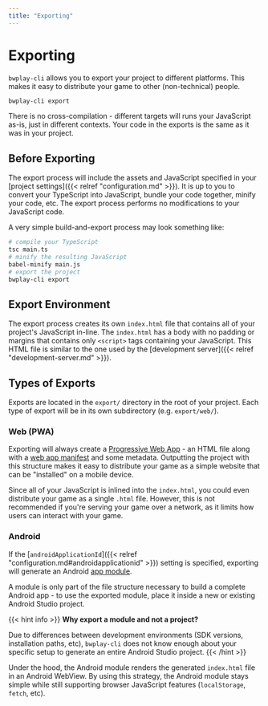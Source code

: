 ```yaml
---
title: "Exporting"
---
```


# Exporting

`bwplay-cli` allows you to export your project to different platforms.
This makes it easy to distribute your game to other (non-technical) people.

```bash
bwplay-cli export
```

There is no cross-compilation - different targets will runs your JavaScript as-is, just in different contexts.
Your code in the exports is the same as it was in your project.

## Before Exporting

The export process will include the assets and JavaScript specified in your [project settings]({{< relref "configuration.md" >}}).
It is up to you to convert your TypeScript into JavaScript, bundle your code together, minify your code, etc.
The export process performs no modifications to your JavaScript code.

A very simple build-and-export process may look something like:

```bash
# compile your TypeScript
tsc main.ts
# minify the resulting JavaScript
babel-minify main.js
# export the project
bwplay-cli export
```

## Export Environment

The export process creates its own `index.html` file that contains all of your project's JavaScript in-line.
The `index.html` has a body with no padding or margins that contains only `<script>` tags containing your JavaScript.
This HTML file is similar to the one used by the [development server]({{< relref "development-server.md" >}}).

## Types of Exports

Exports are located in the `export/` directory in the root of your project.
Each type of export will be in its own subdirectory (e.g. `export/web/`).

### Web (PWA)

Exporting will always create a [Progressive Web App](https://developer.mozilla.org/en-US/docs/Web/Progressive_web_apps) - an HTML file along with a [web app manifest](https://developer.mozilla.org/en-US/docs/Web/Manifest) and some metadata.
Outputting the project with this structure makes it easy to distribute your game as a simple website that can be "installed" on a mobile device.

Since all of your JavaScript is inlined into the `index.html`, you could even distribute your game as a single `.html` file.
However, this is not recommended if you're serving your game over a network, as it limits how users can interact with your game.

### Android

If the [`androidApplicationId`]({{< relref "configuration.md#androidapplicationid" >}}) setting is specified, exporting will generate an Android [app module](https://developer.android.com/studio/projects#ApplicationModules).

A module is only part of the file structure necessary to build a complete Android app - to use the exported module, place it inside a new or existing Android Studio project.

{{< hint info >}}
**Why export a module and not a project?**

Due to differences between development environments (SDK versions, installation paths, etc), `bwplay-cli` does not know enough about your specific setup to generate an entire Android Studio project.
{{< /hint >}}

Under the hood, the Android module renders the generated `index.html` file in an Android WebView.
By using this strategy, the Android module stays simple while still supporting browser JavaScript features (`localStorage`, `fetch`, etc).
